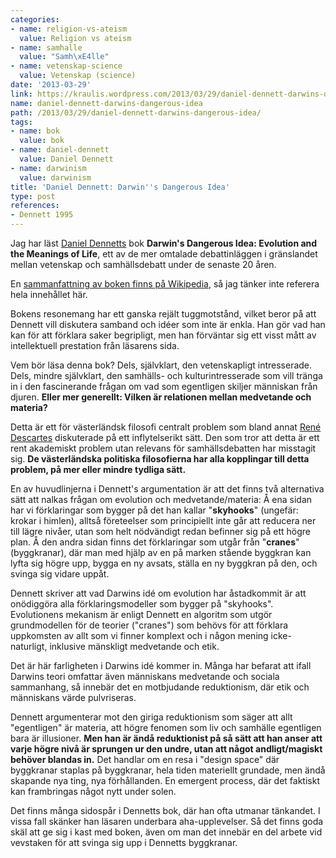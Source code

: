 ```yaml
---
categories:
- name: religion-vs-ateism
  value: Religion vs ateism
- name: samhalle
  value: "Samh\xE4lle"
- name: vetenskap-science
  value: Vetenskap (science)
date: '2013-03-29'
link: https://kraulis.wordpress.com/2013/03/29/daniel-dennett-darwins-dangerous-idea/
name: daniel-dennett-darwins-dangerous-idea
path: /2013/03/29/daniel-dennett-darwins-dangerous-idea/
tags:
- name: bok
  value: bok
- name: daniel-dennett
  value: Daniel Dennett
- name: darwinism
  value: darwinism
title: 'Daniel Dennett: Darwin''s Dangerous Idea'
type: post
references:
- Dennett 1995
---
```

Jag har läst [Daniel Dennetts](http://en.wikipedia.org/wiki/Daniel_Dennett) bok **Darwin's Dangerous Idea: Evolution and the Meanings of Life**, ett av de mer omtalade debattinläggen i gränslandet mellan vetenskap och samhällsdebatt under de senaste 20 åren.

En [sammanfattning av boken finns på Wikipedia](http://en.wikipedia.org/wiki/Darwin's_Dangerous_Idea), så jag tänker inte referera hela innehållet här. 

Bokens resonemang har ett ganska rejält tuggmotstånd, vilket beror på att Dennett vill diskutera samband och idéer som inte är enkla. Han gör vad han kan för att förklara saker begripligt, men han förväntar sig ett visst mått av intellektuell prestation från läsarens sida.

Vem bör läsa denna bok? Dels, självklart, den vetenskapligt intresserade. Dels, mindre självklart, den samhälls- och kulturintresserade som vill tränga in i den fascinerande frågan om vad som egentligen skiljer människan från djuren. **Eller mer generellt: Vilken är relationen mellan medvetande och materia?**

Detta är ett för västerländsk filosofi centralt problem som bland annat [René Descartes](http://en.wikipedia.org/wiki/Ren%C3%A9_Descartes) diskuterade på ett inflytelserikt sätt. Den som tror att detta är ett rent akademiskt problem utan relevans för samhällsdebatten har misstagit sig. **De västerländska politiska filosofierna har alla kopplingar till detta problem, på mer eller mindre tydliga sätt.**

En av huvudlinjerna i Dennett's argumentation är att det finns två alternativa sätt att nalkas frågan om evolution och medvetande/materia: Å ena sidan har vi förklaringar som bygger på det han kallar "**skyhooks**" (ungefär: krokar i himlen), alltså företeelser som principiellt inte går att reducera ner till lägre nivåer, utan som helt nödvändigt redan befinner sig på ett högre plan. Å den andra sidan finns det förklaringar som utgår från "**cranes**" (byggkranar), där man med hjälp av en på marken stående byggkran kan lyfta sig högre upp, bygga en ny avsats, ställa en ny byggkran på den, och svinga sig vidare uppåt.

Dennett skriver att vad Darwins idé om evolution har åstadkommit är att onödiggöra alla förklaringsmodeller som bygger på "skyhooks". Evolutionens mekanism är enligt Dennett en algoritm som utgör grundmodellen för de teorier ("cranes") som behövs för att förklara uppkomsten av allt som vi finner komplext och i någon mening icke-naturligt, inklusive mänskligt medvetande och etik.

Det är här farligheten i Darwins idé kommer in. Många har befarat att ifall Darwins teori omfattar även människans medvetande och sociala sammanhang, så innebär det en motbjudande reduktionism, där etik och människans värde pulvriseras.

Dennett argumenterar mot den giriga reduktionism som säger att allt "egentligen" är materia, att  högre fenomen som liv och samhälle egentligen bara är illusioner. **Men han är ändå reduktionist på så sätt att han anser att varje högre nivå är sprungen ur den undre, utan att något andligt/magiskt behöver blandas in.** Det handlar om en resa i "design space" där byggkranar staplas på byggkranar, hela tiden materiellt grundade, men ändå skapande nya ting, nya förhållanden. En emergent process, där det faktiskt kan frambringas något nytt under solen.

Det finns många sidospår i Dennetts bok, där han ofta utmanar tänkandet. I vissa fall skänker han läsaren underbara aha-upplevelser. Så det finns goda skäl att ge sig i kast med boken, även om man det innebär en del arbete vid vevstaken för att svinga sig upp i Dennetts byggkranar.
